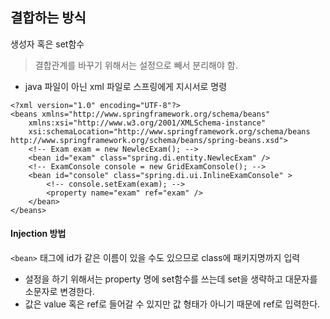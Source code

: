 ## 결합하는 방식
생성자 혹은 set함수

> 결합관계를 바꾸기 위해서는 설정으로 빼서 분리해야 함.

+ java 파일이 아닌 xml 파일로 스프링에게 지시서로 명령
```
<?xml version="1.0" encoding="UTF-8"?>
<beans xmlns="http://www.springframework.org/schema/beans"
	xmlns:xsi="http://www.w3.org/2001/XMLSchema-instance"
	xsi:schemaLocation="http://www.springframework.org/schema/beans http://www.springframework.org/schema/beans/spring-beans.xsd">
	<!-- Exam exam = new NewlecExam(); -->
	<bean id="exam" class="spring.di.entity.NewlecExam" />
	<!-- ExamConsole console = new GridExamConsole(); -->
	<bean id="console" class="spring.di.ui.InlineExamConsole" >
		<!-- console.setExam(exam); -->
		<property name="exam" ref="exam" />
	</bean>
</beans>
```
#### Injection 방법
```<bean>``` 태그에 
id가 같은 이름이 있을 수도 있으므로 class에 패키지명까지 입력
+ 설정을 하기 위해서는 property 명에 set함수를 쓰는데 set을 생략하고 대문자를 소문자로 변경한다.
+ 값은 value 혹은 ref로 들어갈 수 있지만 값 형태가 아니기 때문에 ref로 입력한다.

